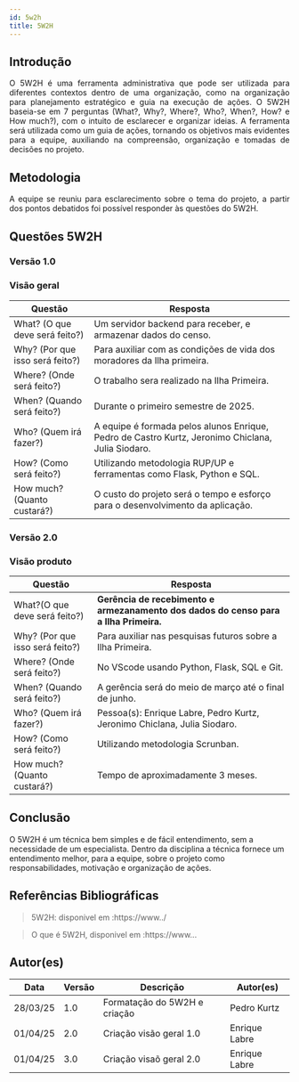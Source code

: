 ```yaml
---
id: 5w2h
title: 5W2H
---
```


## Introdução

<p align = "justify">
    O 5W2H é uma ferramenta administrativa  que pode ser utilizada para diferentes contextos dentro de uma organização, como na organização para planejamento estratégico e guia na execução de ações. O 5W2H baseia-se em 7 perguntas (What?, Why?, Where?, Who?, When?, How? e How much?), com o intuito de esclarecer e organizar ideias. A ferramenta será utilizada como um guia de ações, tornando os objetivos mais evidentes para a equipe, auxiliando na compreensão, organização e tomadas de decisões no projeto.
</p>

## Metodologia

<p align = "justify">
    A equipe se reuniu para esclarecimento sobre o tema do projeto, a partir dos pontos debatidos foi possível responder às questões do 5W2H.  
</p>


## Questões 5W2H

### Versão 1.0

### Visão geral

|Questão|Resposta|
|-------|--------|
|What? (O que deve será feito?) |Um servidor backend para receber, e armazenar dados do censo.|
|Why? (Por que isso será feito?) |Para auxiliar com as condições de vida dos moradores da Ilha primeira.|
|Where? (Onde será feito?) |O trabalho sera realizado na Ilha Primeira.|
|When? (Quando será feito?) |Durante o primeiro semestre de 2025.|
|Who? (Quem irá fazer?) |A equipe é formada pelos alunos Enrique, Pedro de Castro Kurtz, Jeronimo Chiclana, Julia Siodaro.|
|How? (Como será feito?)|Utilizando metodologia RUP/UP e ferramentas como Flask, Python e SQL.|
|How much? (Quanto custará?)|O custo do projeto será o tempo e esforço para o desenvolvimento da aplicação.|


### Versão 2.0

### Visão produto

|Questão|Resposta|
|-------|--------|
|What?(O que deve será feito?)| **Gerência de recebimento e armezanamento dos dados do censo para a Ilha Primeira.**|
|Why? (Por que isso será feito?)| Para auxiliar nas pesquisas futuros sobre a Ilha Primeira.|
|Where? (Onde será feito?)| No VScode usando Python, Flask, SQL e Git.|
|When? (Quando será feito?)| A gerência será do meio de março até o final de junho.|
|Who? (Quem irá fazer?)| Pessoa(s): Enrique Labre, Pedro Kurtz, Jeronimo Chiclana, Julia Siodaro.|
|How? (Como será feito?)| Utilizando metodologia Scrunban.|
|How much? (Quanto custará?)| Tempo de aproximadamente 3 meses.|


## Conclusão

O 5W2H é um técnica bem simples e de fácil entendimento, sem a necessidade de um especialista. Dentro da disciplina a técnica fornece um entendimento melhor, para a equipe, sobre o projeto como responsabilidades, motivação e organização de ações.   
 
 
## Referências Bibliográficas
> 5W2H: disponivel em :https://www../

> O que é 5W2H, disponivel em :https://www...

## Autor(es)
| Data | Versão | Descrição | Autor(es) |
| -- | -- | -- | -- |
| 28/03/25 | 1.0 | Formatação do 5W2H e criação | Pedro Kurtz |
| 01/04/25 | 2.0 | Criação visão geral 1.0 | Enrique Labre |
| 01/04/25 | 3.0 | Criação visaõ geral 2.0 | Enrique Labre |
